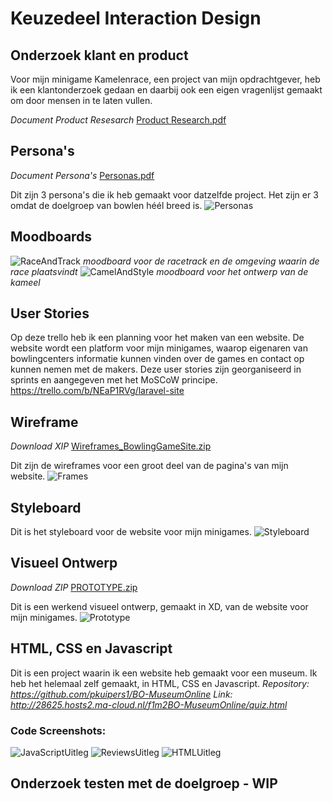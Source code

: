 # Keuzedeel Interaction Design

## Onderzoek klant en product
Voor mijn minigame Kamelenrace, een project van mijn opdrachtgever, heb ik een klantonderzoek gedaan en daarbij ook een eigen vragenlijst gemaakt om door mensen in te laten vullen. 

*Document Product Resesarch*
[Product Research.pdf](https://github.com/pkuipers1/InteractionDesign/files/8716317/Product.Research.pdf)

## Persona's
*Document Persona's*
[Personas.pdf](https://github.com/pkuipers1/InteractionDesign/files/8716396/Personas.pdf)

Dit zijn 3 persona's die ik heb gemaakt voor datzelfde project. Het zijn er 3 omdat de doelgroep van bowlen héél breed is. 
![Personas](https://user-images.githubusercontent.com/54790202/170264178-d2106137-c209-4d6b-94e5-ea563eb755bd.PNG)

## Moodboards
![RaceAndTrack](https://user-images.githubusercontent.com/54790202/169035271-79699171-df5d-43f7-a13f-7f0bdf26f331.png)
*moodboard voor de racetrack en de omgeving waarin de race plaatsvindt* 
![CamelAndStyle](https://user-images.githubusercontent.com/54790202/169035209-47cb43a9-b009-4b17-a066-aeab190a6e35.png)
*moodboard voor het ontwerp van de kameel*

## User Stories
Op deze trello heb ik een planning voor het maken van een website. De website wordt een platform voor mijn minigames, waarop eigenaren van bowlingcenters informatie kunnen vinden over de games en contact op kunnen nemen met de makers. Deze user stories zijn georganiseerd in sprints en aangegeven met het MoSCoW principe.
https://trello.com/b/NEaP1RVg/laravel-site

## Wireframe
*Download XIP* 
[Wireframes_BowlingGameSite.zip](https://github.com/pkuipers1/InteractionDesign/files/8797315/Wireframes_BowlingGameSite.zip)

Dit zijn de wireframes voor een groot deel van de pagina's van mijn website.
![Frames](https://user-images.githubusercontent.com/54790202/170965512-9e4e85dd-6734-416e-8993-1d95778d5aa6.PNG)

## Styleboard 
Dit is het styleboard voor de website voor mijn minigames.
![Styleboard](https://user-images.githubusercontent.com/54790202/170274490-8ed711ee-34f4-4a0b-b7d1-7c969b6e39c3.PNG)

## Visueel Ontwerp
*Download ZIP*
[PROTOTYPE.zip](https://github.com/pkuipers1/InteractionDesign/files/8716571/PROTOTYPE.zip)

Dit is een werkend visueel ontwerp, gemaakt in XD, van de website voor mijn minigames. 
![Prototype](https://user-images.githubusercontent.com/54790202/170263400-6079ec89-482e-4761-b7b0-ffe3a3b81e9c.PNG)

## HTML, CSS en Javascript
Dit is een project waarin ik een website heb gemaakt voor een museum. Ik heb het helemaal zelf gemaakt, in HTML, CSS en Javascript. 
*Repository: https://github.com/pkuipers1/BO-MuseumOnline*
*Link: http://28625.hosts2.ma-cloud.nl/f1m2BO-MuseumOnline/quiz.html*

### Code Screenshots:
![JavaScriptUitleg](https://user-images.githubusercontent.com/54790202/170974275-0860d782-b099-422f-bf30-b3b2f123b929.png)
![ReviewsUitleg](https://user-images.githubusercontent.com/54790202/170974282-1be9d672-28d4-4548-bf95-cebb59782a9a.png)
![HTMLUitleg](https://user-images.githubusercontent.com/54790202/170974291-3bf80764-17b2-4498-8a0a-c747cd048c82.png)

## Onderzoek testen met de doelgroep - WIP
